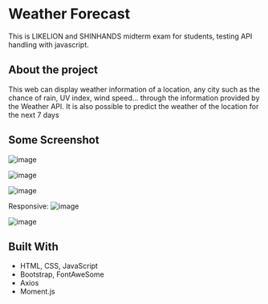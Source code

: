 # Weather Forecast
This is LIKELION and SHINHANDS midterm exam for students, testing API handling with javascript.

## About the project
This web can display weather information of a location, any city such as the chance of rain, UV index, wind speed... through the information provided by the Weather API.
It is also possible to predict the weather of the location for the next 7 days

## Some Screenshot

![image](https://user-images.githubusercontent.com/60854411/218968009-401dfb52-a453-485a-93c8-a901088e3ce6.png)

![image](https://user-images.githubusercontent.com/60854411/218968075-d136d2eb-d6dd-4ef5-9d2d-e8bca8e8fa76.png)

![image](https://user-images.githubusercontent.com/60854411/218968609-cd4bfab0-c86a-427c-9146-56f795e6c05a.png)

Responsive: 
![image](https://user-images.githubusercontent.com/60854411/218968819-d03e3093-b83b-44f3-92fb-aaf19b740086.png)

![image](https://user-images.githubusercontent.com/60854411/218968718-f7434346-0a3e-4596-a40b-2d921b5b6d17.png)

## Built With

* HTML, CSS, JavaScript
* Bootstrap, FontAweSome
* Axios
* Moment.js

